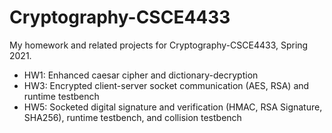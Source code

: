 # Cryptography-CSCE4433

My homework and related projects for Cryptography-CSCE4433, Spring 2021.

- HW1: Enhanced caesar cipher and dictionary-decryption
- HW3: Encrypted client-server socket communication (AES, RSA) and runtime testbench
- HW5: Socketed digital signature and verification (HMAC, RSA Signature, SHA256), runtime testbench, and collision testbench
